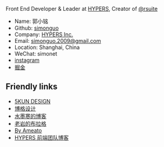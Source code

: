 Front End Developer & Leader at [HYPERS](https://www.hypers.com), Creator of [@rsuite](https://github.com/rsuite/rsuite)

* Name: 郭小铭
* Github: [simonguo](https://github.com/simonguo)
* Company: [HYPERS Inc.](https://hypers.com)
* Email: simonguo.2009@gmail.com
* Location: Shanghai, China
* WeChat: simonet
* [instagram](https://www.instagram.com/simonguo.2009/)
* [掘金](https://juejin.im/user/57cbc380128fe1006973fad9)

## Friendly links

* [5KUN DESIGN](http://www.5kun.com/)
* [博格设计](http://www.bogoor.com/)
* [水墨寒的博客](http://www.smohan.net/)
* [老岩的布拉格](http://www.wduw.com/)
* [By Ameato](http://byameato.sxl.cn/)
* [HYPERS 前端团队博客](http://blog.hypers.io/)
